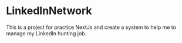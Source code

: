 # LinkedInNetwork
This is a project for practice NextJs and create a system to help me to manage my LinkedIn hunting job.
